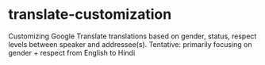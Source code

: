 # translate-customization
Customizing Google Translate translations based on gender, status, respect levels between speaker and addressee(s).
Tentative: primarily focusing on gender + respect from English to Hindi
